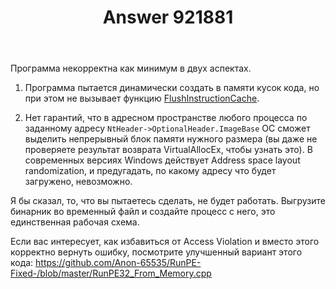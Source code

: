 ﻿---
title: "Answer 921881"
se.owner.user_id: 240512
se.owner.display_name: "MSDN.WhiteKnight"
se.owner.link: "https://ru.stackoverflow.com/users/240512/msdn-whiteknight"
se.answer_id: 921881
se.question_id: 921312
se.post_type: answer
se.score: 1
se.is_accepted: False
---
<p>Программа некорректна как минимум в двух аспектах.</p>

<ol>
<li><p>Программа пытается динамически создать в памяти кусок кода, но при этом не вызывает функцию <a href="https://docs.microsoft.com/en-us/windows/desktop/api/processthreadsapi/nf-processthreadsapi-flushinstructioncache" rel="nofollow noreferrer">FlushInstructionCache</a>. </p></li>
<li><p>Нет гарантий, что в адресном пространстве любого процесса по заданному адресу <code>NtHeader-&gt;OptionalHeader.ImageBase</code> ОС сможет выделить непрерывный блок памяти нужного размера (вы даже не проверяете результат возврата VirtualAllocEx, чтобы узнать это). В современных версиях Windows действует Address space layout randomization, и предугадать, по какому адресу что будет загружено, невозможно. </p></li>
</ol>

<p>Я бы сказал, то, что вы пытаетесь сделать, не будет работать. Выгрузите бинарник во временный файл и создайте процесс с него, это единственная рабочая схема.</p>

<p>Если вас интересует, как избавиться от Access Violation и вместо этого корректно вернуть ошибку, посмотрите улучшенный вариант этого кода: <a href="https://github.com/Anon-65535/RunPE-Fixed-/blob/master/RunPE32_From_Memory.cpp" rel="nofollow noreferrer">https://github.com/Anon-65535/RunPE-Fixed-/blob/master/RunPE32_From_Memory.cpp</a></p>
